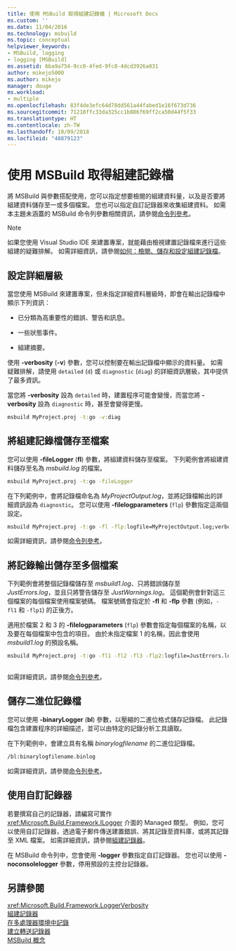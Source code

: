 ```yaml
---
title: 使用 MSBuild 取得組建記錄檔 | Microsoft Docs
ms.custom: ''
ms.date: 11/04/2016
ms.technology: msbuild
ms.topic: conceptual
helpviewer_keywords:
- MSBuild, logging
- logging [MSBuild]
ms.assetid: 6ba9a754-9cc0-4fed-9fc8-4dcd3926a031
author: mikejo5000
ms.author: mikejo
manager: douge
ms.workload:
- multiple
ms.openlocfilehash: 83f4de3efc64d78dd561a44fabed1e16f673d736
ms.sourcegitcommit: 71218ffc33da325cc1b886f69ff2ca50d44f5f33
ms.translationtype: HT
ms.contentlocale: zh-TW
ms.lasthandoff: 10/09/2018
ms.locfileid: "48879123"
---
```

# <a name="obtain-build-logs-with-msbuild"></a>使用 MSBuild 取得組建記錄檔
將 MSBuild 與參數搭配使用，您可以指定想要檢閱的組建資料量，以及是否要將組建資料儲存至一或多個檔案。 您也可以指定自訂記錄器來收集組建資料。 如需本主題未涵蓋的 MSBuild 命令列參數相關資訊，請參閱[命令列參考](../msbuild/msbuild-command-line-reference.md)。  
  
> [!NOTE]
>  如果您使用 Visual Studio IDE 來建置專案，就能藉由檢視建置記錄檔來進行這些組建的疑難排解。 如需詳細資訊，請參閱[如何：檢閱、儲存和設定組建記錄檔](../ide/how-to-view-save-and-configure-build-log-files.md)。  
  
## <a name="set-the-level-of-detail"></a>設定詳細層級  
 當您使用 MSBuild 來建置專案，但未指定詳細資料層級時，即會在輸出記錄檔中顯示下列資訊：  
  
-   已分類為高重要性的錯誤、警告和訊息。  
  
-   一些狀態事件。  
  
-   組建摘要。  

使用 **-verbosity** (**-v**) 參數，您可以控制要在輸出記錄檔中顯示的資料量。 如需疑難排解，請使用 `detailed` (`d`) 或 `diagnostic` (`diag`) 的詳細資訊層級，其中提供了最多資訊。  

當您將 **-verbosity** 設為 `detailed` 時，建置程序可能會變慢，而當您將 **-verbosity** 設為 `diagnostic` 時，甚至會變得更慢。  
  
```cmd  
msbuild MyProject.proj -t:go -v:diag  
```  

## <a name="save-the-build-log-to-a-file"></a>將組建記錄檔儲存至檔案  
 您可以使用 **-fileLogger** (**fl**) 參數，將組建資料儲存至檔案。 下列範例會將組建資料儲存至名為 *msbuild.log* 的檔案。  
  
```cmd  
msbuild MyProject.proj -t:go -fileLogger  
```  
  
 在下列範例中，會將記錄檔命名為 *MyProjectOutput.log*，並將記錄檔輸出的詳細資訊設為 `diagnostic`。 您可以使用 **-filelogparameters** (`flp`) 參數指定這兩個設定。  
  
```cmd  
msbuild MyProject.proj -t:go -fl -flp:logfile=MyProjectOutput.log;verbosity=diagnostic  
```  
  
 如需詳細資訊，請參閱[命令列參考](../msbuild/msbuild-command-line-reference.md)。  
  
## <a name="save-the-log-output-to-multiple-files"></a>將記錄輸出儲存至多個檔案  
 下列範例會將整個記錄檔儲存至 *msbuild1.log*、只將錯誤儲存至 *JustErrors.log*，並且只將警告儲存至 *JustWarnings.log*。 這個範例會針對這三個檔案的每個檔案使用檔案號碼。 檔案號碼會指定於 **-fl** 和 **-flp** 參數 (例如，`-fl1` 和 `-flp1`) 的正後方。  
  
 適用於檔案 2 和 3 的 **-filelogparameters** (`flp`) 參數會指定每個檔案的名稱，以及要在每個檔案中包含的項目。 由於未指定檔案 1 的名稱，因此會使用 *msbuild1.log* 的預設名稱。  
  
```cmd  
msbuild MyProject.proj -t:go -fl1 -fl2 -fl3 -flp2:logfile=JustErrors.log;errorsonly -flp3:logfile=JustWarnings.log;warningsonly  
  
```  
  
 如需詳細資訊，請參閱[命令列參考](../msbuild/msbuild-command-line-reference.md)。  

## <a name="save-a-binary-log"></a>儲存二進位記錄檔

您可以使用 **-binaryLogger** (**bl**) 參數，以壓縮的二進位格式儲存記錄檔。 此記錄檔包含建置程序的詳細描述，並可以由特定的記錄分析工具讀取。

在下列範例中，會建立具有名稱 *binarylogfilename* 的二進位記錄檔。

```cmd  
/bl:binarylogfilename.binlog
``` 
 
如需詳細資訊，請參閱[命令列參考](../msbuild/msbuild-command-line-reference.md)。  

## <a name="use-a-custom-logger"></a>使用自訂記錄器  
 若要撰寫自己的記錄器，請編寫可實作 <xref:Microsoft.Build.Framework.ILogger> 介面的 Managed 類型。 例如，您可以使用自訂記錄器，透過電子郵件傳送建置錯誤、將其記錄至資料庫，或將其記錄至 XML 檔案。 如需詳細資訊，請參閱[組建記錄器](../msbuild/build-loggers.md)。  
  
 在 MSBuild 命令列中，您會使用 **-logger** 參數指定自訂記錄器。 您也可以使用 **-noconsolelogger** 參數，停用預設的主控台記錄器。  
  
## <a name="see-also"></a>另請參閱  
 <xref:Microsoft.Build.Framework.LoggerVerbosity>   
 [組建記錄器](../msbuild/build-loggers.md)   
 [在多處理器環境中記錄](../msbuild/logging-in-a-multi-processor-environment.md)   
 [建立轉送記錄器](../msbuild/creating-forwarding-loggers.md)   
 [MSBuild 概念](../msbuild/msbuild-concepts.md)